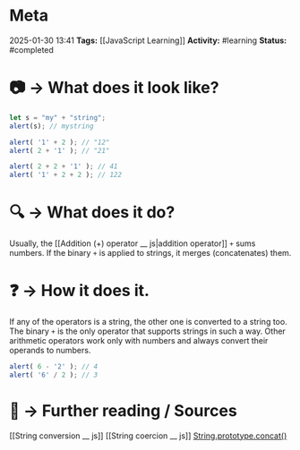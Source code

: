 # Meta
2025-01-30 13:41
**Tags:** [[JavaScript Learning]]
**Activity:** #learning 
**Status:** #completed 

# 📷 → What does it look like?
```JavaScript title:example.js
let s = "my" + "string";
alert(s); // mystring

alert( '1' + 2 ); // "12"
alert( 2 + '1' ); // "21"

alert( 2 + 2 + '1' ); // 41
alert( '1' + 2 + 2 ); // 122
```

# 🔍 → What does it do?
Usually, the [[Addition (+) operator __ js|addition operator]] `+` sums numbers. If the binary `+` is applied to strings, it merges (concatenates) them.

# ❓ → How it does it.
 If any of the operators is a string, the other one is converted to a string too. The binary `+` is the only operator that supports strings in such a way. Other arithmetic operators work only with numbers and always convert their operands to numbers.
 ```JavaScript title:example.js
alert( 6 - '2' ); // 4
alert( '6' / 2 ); // 3
```

# 📑 → Further reading / Sources
[[String conversion __ js]]
[[String coercion __ js]]
[String.prototype.concat()](https://developer.mozilla.org/en-US/docs/Web/JavaScript/Reference/Global_Objects/String/concat)
